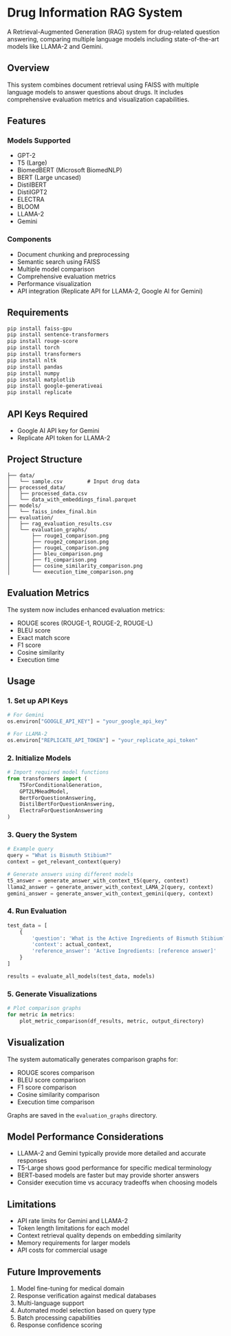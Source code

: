 # Drug Information RAG System

A Retrieval-Augmented Generation (RAG) system for drug-related question answering, comparing multiple language models including state-of-the-art models like LLAMA-2 and Gemini.

## Overview

This system combines document retrieval using FAISS with multiple language models to answer questions about drugs. It includes comprehensive evaluation metrics and visualization capabilities.

## Features

### Models Supported
- GPT-2
- T5 (Large)
- BiomedBERT (Microsoft BiomedNLP)
- BERT (Large uncased)
- DistilBERT
- DistilGPT2
- ELECTRA
- BLOOM
- LLAMA-2
- Gemini

### Components
- Document chunking and preprocessing
- Semantic search using FAISS
- Multiple model comparison
- Comprehensive evaluation metrics
- Performance visualization
- API integration (Replicate API for LLAMA-2, Google AI for Gemini)

## Requirements

```bash
pip install faiss-gpu
pip install sentence-transformers
pip install rouge-score
pip install torch
pip install transformers
pip install nltk
pip install pandas
pip install numpy
pip install matplotlib
pip install google-generativeai
pip install replicate
```

## API Keys Required
- Google AI API key for Gemini
- Replicate API token for LLAMA-2

## Project Structure

```
├── data/
│   └── sample.csv        # Input drug data
├── processed_data/
│   ├── processed_data.csv
│   └── data_with_embeddings_final.parquet
├── models/
│   └── faiss_index_final.bin
├── evaluation/
│   ├── rag_evaluation_results.csv
│   └── evaluation_graphs/
│       ├── rouge1_comparison.png
│       ├── rouge2_comparison.png
│       ├── rougeL_comparison.png
│       ├── bleu_comparison.png
│       ├── f1_comparison.png
│       ├── cosine_similarity_comparison.png
│       └── execution_time_comparison.png
```

## Evaluation Metrics

The system now includes enhanced evaluation metrics:
- ROUGE scores (ROUGE-1, ROUGE-2, ROUGE-L)
- BLEU score
- Exact match score
- F1 score
- Cosine similarity
- Execution time

## Usage

### 1. Set up API Keys

```python
# For Gemini
os.environ["GOOGLE_API_KEY"] = "your_google_api_key"

# For LLAMA-2
os.environ["REPLICATE_API_TOKEN"] = "your_replicate_api_token"
```

### 2. Initialize Models

```python
# Import required model functions
from transformers import (
    T5ForConditionalGeneration,
    GPT2LMHeadModel,
    BertForQuestionAnswering,
    DistilBertForQuestionAnswering,
    ElectraForQuestionAnswering
)
```

### 3. Query the System

```python
# Example query
query = "What is Bismuth Stibium?"
context = get_relevant_context(query)

# Generate answers using different models
t5_answer = generate_answer_with_context_t5(query, context)
llama2_answer = generate_answer_with_context_LAMA_2(query, context)
gemini_answer = generate_answer_with_context_gemini(query, context)
```

### 4. Run Evaluation

```python
test_data = [
    {
        'question': 'What is the Active Ingredients of Bismuth Stibium?',
        'context': actual_context,
        'reference_answer': 'Active Ingredients: [reference answer]'
    }
]

results = evaluate_all_models(test_data, models)
```

### 5. Generate Visualizations

```python
# Plot comparison graphs
for metric in metrics:
    plot_metric_comparison(df_results, metric, output_directory)
```

## Visualization

The system automatically generates comparison graphs for:
- ROUGE scores comparison
- BLEU score comparison
- F1 score comparison
- Cosine similarity comparison
- Execution time comparison

Graphs are saved in the `evaluation_graphs` directory.

## Model Performance Considerations

- LLAMA-2 and Gemini typically provide more detailed and accurate responses
- T5-Large shows good performance for specific medical terminology
- BERT-based models are faster but may provide shorter answers
- Consider execution time vs accuracy tradeoffs when choosing models

## Limitations

- API rate limits for Gemini and LLAMA-2
- Token length limitations for each model
- Context retrieval quality depends on embedding similarity
- Memory requirements for larger models
- API costs for commercial usage

## Future Improvements

1. Model fine-tuning for medical domain
2. Response verification against medical databases
3. Multi-language support
4. Automated model selection based on query type
5. Batch processing capabilities
6. Response confidence scoring

